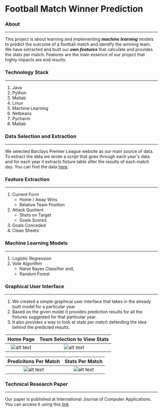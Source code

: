 Football Match Winner Prediction
=================================

### About ###
-----------------------------
This project is about learning and implementing ***machine learning*** models to predict the outcome of a football match and identify the winning team. We have extracted and built our ***own features*** that calculate and provides the stats per match. Features are the main essence of our project that highly impacts are end results.

### Technology Stack ### 
-----------------------------
1. Java
2. Python
3. Matlab
4. Linux
5. Machine Learning 
6. Netbeans
7. Pycharm
8. Matlab

### Data Selection and Extraction ### 
-----------------------------
We selected Barclays Premier League website as our main source of data. To extract the data we wrote a script that goes through each year's data and for each year it extracts fixture table after the results of each match day. You can find the data [here](https://github.com/kushg18/football-match-winner-prediction/tree/master/MatchDays). 

### Feature Extraction ### 
-----------------------------
1. Current Form
    - Home / Away Wins
    - Relative Team Position
2. Attack Quotient
    - Shots on Target
    - Goals Scored
3. Goals Conceded
4. Clean Sheets

### Machine Learning Models ### 
-----------------------------
1. Logistic Regression
2. Vote Algorithm
    - Naive Bayes Classifier and,
    - Random Forest 

### Graphical User Interface ###
-----------------------------
1. We created a simple graphical user interface that takes in the already built model for a particular year. 
2. Based on the given model it provides prediction results for all the fixtures suggested for that particular year.
3. It also provides a way to look at stats per match defending the idea behind the predicted results.

Home Page |  Team Selection to View Stats
:-------------------------:|:-------------------------:
![alt text](https://github.com/kushg18/football-match-winner-prediction/blob/master/finalgui/1Home.png)  |  ![alt text](https://github.com/kushg18/football-match-winner-prediction/blob/master/finalgui/2TeamSelection.png)

Predicitons Per Match |  Stats Per Match
:-------------------------:|:-------------------------:
![alt text](https://github.com/kushg18/football-match-winner-prediction/blob/master/finalgui/3Predictions.png)  |  ![alt text](https://github.com/kushg18/football-match-winner-prediction/blob/master/finalgui/4.PerMatchStats.png)


### Technical Research Paper ###
-----------------------------------
Our paper is published at International Journal of Computer Applications. You can access it using this [link](https://www.ijcaonline.org/archives/volume154/number3/26474-2016912066)